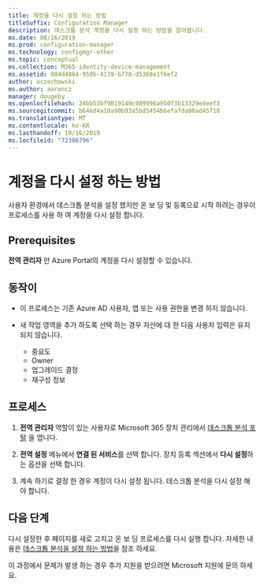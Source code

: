 ```yaml
---
title: 계정을 다시 설정 하는 방법
titleSuffix: Configuration Manager
description: 데스크톱 분석 계정을 다시 설정 하는 방법을 알아봅니다.
ms.date: 08/16/2019
ms.prod: configuration-manager
ms.technology: configmgr-other
ms.topic: conceptual
ms.collection: M365-identity-device-management
ms.assetid: 884d4864-950b-4139-b778-d5368e1f6ef2
author: aczechowski
ms.author: aaroncz
manager: dougeby
ms.openlocfilehash: 34bb53bf9819149c989996a950f3b13329e4eef3
ms.sourcegitcommit: b64ed4a10a90b93a5bd5454b6efafda90ad45718
ms.translationtype: MT
ms.contentlocale: ko-KR
ms.lasthandoff: 10/16/2019
ms.locfileid: "72386796"
---
```

# <a name="how-to-reset-your-account"></a>계정을 다시 설정 하는 방법

<!-- 3733897 -->

사용자 환경에서 데스크톱 분석을 설정 했지만 온 보 딩 및 등록으로 시작 하려는 경우이 프로세스를 사용 하 여 계정을 다시 설정 합니다.

## <a name="prerequisites"></a>Prerequisites

**전역 관리자** 만 Azure Portal의 계정을 다시 설정할 수 있습니다.

## <a name="behaviors"></a>동작이

- 이 프로세스는 기존 Azure AD 사용자, 앱 또는 사용 권한을 변경 하지 않습니다.

- 새 작업 영역을 추가 하도록 선택 하는 경우 자산에 대 한 다음 사용자 입력은 유지 되지 않습니다.
    - 중요도
    - Owner
    - 업그레이드 결정
    - 재구성 정보

## <a name="process"></a>프로세스

1. **전역 관리자** 역할이 있는 사용자로 Microsoft 365 장치 관리에서 [데스크톱 분석 포털](https://aka.ms/desktopanalytics) 을 엽니다.

1. **전역 설정** 메뉴에서 **연결 된 서비스**를 선택 합니다. 장치 등록 섹션에서 **다시 설정**하는 옵션을 선택 합니다.

1. 계속 하기로 결정 한 경우 계정이 다시 설정 됩니다. 데스크톱 분석을 다시 설정 해야 합니다.

## <a name="next-steps"></a>다음 단계

다시 설정한 후 페이지를 새로 고치고 온 보 딩 프로세스를 다시 실행 합니다. 자세한 내용은 [데스크톱 분석을 설정 하는 방법](/sccm/desktop-analytics/set-up)을 참조 하세요.

이 과정에서 문제가 발생 하는 경우 추가 지원을 받으려면 Microsoft 지원에 문의 하세요.
